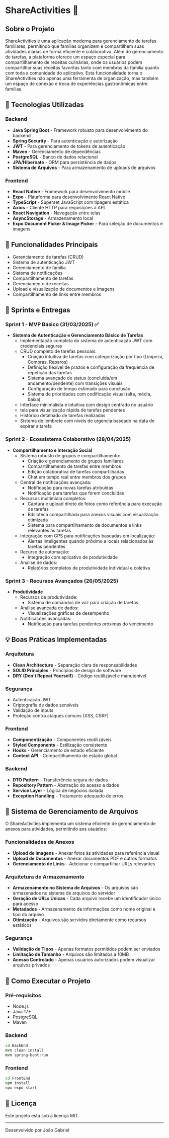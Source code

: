 # ShareActivities 🎯

## Sobre o Projeto
ShareActivities é uma aplicação moderna para gerenciamento de tarefas familiares, permitindo que famílias organizem e compartilhem suas atividades diárias de forma eficiente e colaborativa. Além do gerenciamento de tarefas, a plataforma oferece um espaço especial para compartilhamento de receitas culinárias, onde os usuários podem compartilhar suas receitas favoritas tanto com membros da família quanto com toda a comunidade do aplicativo. Esta funcionalidade torna o ShareActivities não apenas uma ferramenta de organização, mas também um espaço de conexão e troca de experiências gastronômicas entre famílias.

## 🚀 Tecnologias Utilizadas

### Backend
- **Java Spring Boot** - Framework robusto para desenvolvimento do backend
- **Spring Security** - Para autenticação e autorização
- **JWT** - Para gerenciamento de tokens de autenticação
- **Maven** - Gerenciamento de dependências
- **PostgreSQL** - Banco de dados relacional
- **JPA/Hibernate** - ORM para persistência de dados
- **Sistema de Arquivos** - Para armazenamento de uploads de arquivos

### Frontend
- **React Native** - Framework para desenvolvimento mobile
- **Expo** - Plataforma para desenvolvimento React Native
- **TypeScript** - Superset JavaScript com tipagem estática
- **Axios** - Cliente HTTP para requisições à API
- **React Navigation** - Navegação entre telas
- **AsyncStorage** - Armazenamento local
- **Expo Document Picker & Image Picker** - Para seleção de documentos e imagens

## 📱 Funcionalidades Principais
- Gerenciamento de tarefas (CRUD)
- Sistema de autenticação JWT
- Gerenciamento de família
- Sistema de notificações
- Compartilhamento de tarefas
- Gerenciamento de receitas
- Upload e visualização de documentos e imagens
- Compartilhamento de links entre membros

## 🔄 Sprints e Entregas

### Sprint 1 - MVP Básico (31/03/2025) ✅
- **Sistema de Autenticação e Gerenciamento Básico de Tarefas**
  - Implementação completa do sistema de autenticação JWT com credenciais seguras
  - CRUD completo de tarefas pessoais:
    - Criação intuitiva de tarefas com categorização por tipo (Limpeza, Compras, Reparos)
    - Definição flexível de prazos e configuração da frequência de repetição das tarefas
    - Sistema avançado de status (concluída/em andamento/pendente) com transições visuais
    - Configuração de tempo estimado para conclusão
    - Sistema de prioridades com codificação visual (alta, média, baixa)
  - Interface minimalista e intuitiva com design centrado no usuário
  - tela para visualização rápida de tarefas pendentes
  - Histórico detalhado de tarefas realizadas
  - Sistema de lembrete com niveis de urgencia baseado na data de expirar a tarefa

### Sprint 2 - Ecossistema Colaborativo (28/04/2025)
- **Compartilhamento e Interação Social**
  - Sistema robusto de grupos e compartilhamento:
    - Criação e gerenciamento de grupos familiares
    - Compartilhamento de tarefas entre membros
    - Edição colaborativa de tarefas compartilhadas
    - Chat em tempo real entre membros dos grupos
  - Central de notificações avançada:
    - Notificação para novas tarefas atribuídas
    - Notificação para tarefas que forem concluidas
  - Recursos multimídia completos:
    - Captura e upload direto de fotos como referência para execução de tarefas
    - Biblioteca compartilhada para anexos visuais com visualização otimizada
    - Sistema para compartilhamento de documentos e links relevantes às tarefas
  - Integração com GPS para notificações baseadas em localização:
    - Alertas inteligentes quando próximo a locais relacionados às tarefas pendentes
  - Recurso de automação:
    - Integração com aplicativo de produtividade
  - Analise de dados:
      - Relatórios completos de produtividade individual e coletiva

### Sprint 3 - Recursos Avançados (26/05/2025)
- **Produtividade**
  - Recursos de produtividade:
    - Sistema de comandos de voz para criação de tarefas
  - Análise avançada de dados:
    - Visualizações gráficas de desempenho
  - Notificações avançadas:
    - Notificação para tarefas pendentes próximas do vencimento

## 💡 Boas Práticas Implementadas

### Arquitetura
- **Clean Architecture** - Separação clara de responsabilidades
- **SOLID Principles** - Princípios de design de software
- **DRY (Don't Repeat Yourself)** - Código reutilizável e manutenível

### Segurança
- Autenticação JWT
- Criptografia de dados sensíveis
- Validação de inputs
- Proteção contra ataques comuns (XSS, CSRF)

### Frontend
- **Componentização** - Componentes reutilizáveis
- **Styled Components** - Estilização consistente
- **Hooks** - Gerenciamento de estado eficiente
- **Context API** - Compartilhamento de estado global

### Backend
- **DTO Pattern** - Transferência segura de dados
- **Repository Pattern** - Abstração do acesso a dados
- **Service Layer** - Lógica de negócios isolada
- **Exception Handling** - Tratamento adequado de erros

## 📂 Sistema de Gerenciamento de Arquivos

O ShareActivities implementa um sistema eficiente de gerenciamento de anexos para atividades, permitindo aos usuários:

### Funcionalidades de Anexos
- **Upload de Imagens** - Anexar fotos às atividades para referência visual
- **Upload de Documentos** - Anexar documentos PDF e outros formatos
- **Gerenciamento de Links** - Adicionar e compartilhar URLs relevantes

### Arquitetura de Armazenamento
- **Armazenamento no Sistema de Arquivos** - Os arquivos são armazenados no sistema de arquivos do servidor
- **Geração de URLs Únicas** - Cada arquivo recebe um identificador único para acesso
- **Metadados** - Armazenamento de informações como nome original e tipo do arquivo
- **Otimização** - Arquivos são servidos diretamente como recursos estáticos

### Segurança
- **Validação de Tipos** - Apenas formatos permitidos podem ser enviados
- **Limitação de Tamanho** - Arquivos são limitados a 10MB
- **Acesso Controlado** - Apenas usuários autorizados podem visualizar arquivos privados

## 🚀 Como Executar o Projeto

### Pré-requisitos
- Node.js
- Java 17+
- PostgreSQL
- Maven

### Backend
```bash
cd BackEnd
mvn clean install
mvn spring-boot:run
```

### Frontend
```bash
cd FrontEnd
npm install
npx expo start
```

## 📝 Licença
Este projeto está sob a licença MIT.

---
Desenvolvido por João Gabriel
